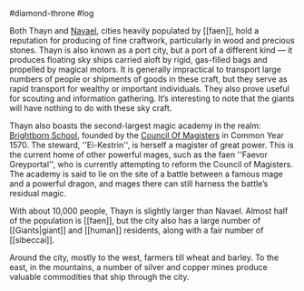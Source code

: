 #diamond-throne #log

Both Thayn and [Navael](Navael.md), cities heavily populated by [[faen]], hold a reputation for producing of fine craftwork, particularly in wood and precious stones. Thayn is also known as a port city, but a port of a different kind — it produces floating sky ships carried aloft by rigid, gas-filled bags and propelled by magical motors. It is generally impractical to transport large numbers of people or shipments of goods in these craft, but they serve as
rapid transport for wealthy or important individuals. They also prove useful for scouting and information gathering. It’s interesting to note that the giants will have nothing to do with these sky craft.
Thayn also boasts the second-largest magic academy in the realm: [Brightborn School](Brightborn%20School.md), founded by the [Council Of Magisters](Council%20Of%20Magisters.md) in Common Year 1570. The steward, ''Ei-Kestrin'', is herself a magister of great power. This is the current home of other powerful mages, such as the faen ''Faevor Greyportal'', who is currently attempting to reform the Council of Magisters. The academy is said to lie on the site of a battle between a famous mage and a powerful dragon, and mages there can still harness the battle’s residual magic. 
With about 10,000 people, Thayn is slightly larger than Navael. Almost half of the population is [[faen]], but the city also has a large number of [[Giants|giant]] and [[human]] residents, along with a fair number of [[sibeccai]].
Around the city, mostly to the west, farmers till wheat and barley. To the east, in the mountains, a number of silver and copper mines produce valuable commodities that ship through the city.
